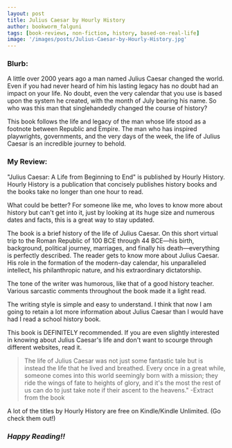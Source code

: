 ```yaml
---
layout: post
title: Julius Caesar by Hourly History
author: bookworm_falguni
tags: [book-reviews, non-fiction, history, based-on-real-life]
image: '/images/posts/Julius-Caesar-by-Hourly-History.jpg'
---
```


### **Blurb:**
 A little over 2000 years ago a man named Julius Caesar changed the world. Even if you had never heard of him his lasting legacy has no doubt had an impact on your life. No doubt, even the very calendar that you use is based upon the system he created, with the month of July bearing his name. So who was this man that singlehandedly changed the course of history?

This book follows the life and legacy of the man whose life stood as a footnote between Republic and Empire. The man who has inspired playwrights, governments, and the very days of the week, the life of Julius Caesar is an incredible journey to behold.

### **My Review:**
"Julius Caesar: A Life from Beginning to End" is published by Hourly History. Hourly History is a publication that concisely publishes history books and the books take no longer than one hour to read.

What could be better? For someone like me, who loves to know more about history but can't get into it, just by looking at its huge size and numerous dates and facts, this is a great way to stay updated.

The book is a brief history of the life of Julius Caesar. On this short virtual trip to the Roman Republic of 100 BCE through 44 BCE—his birth, background, political journey, marriages, and finally his death—everything is perfectly described. The reader gets to know more about Julius Caesar. His role in the formation of the modern-day calendar, his unparalleled intellect, his philanthropic nature, and his extraordinary dictatorship.

The tone of the writer was humorous, like that of a good history teacher. Various sarcastic comments throughout the book made it a light read.

The writing style is simple and easy to understand. I think that now I am going to retain a lot more information about Julius Caesar than I would have had I read a school history book.

This book is DEFINITELY recommended. If you are even slightly interested in knowing about Julius Caesar's life and don't want to scourge through different websites, read it.

>The life of Julius Caesar was not just some fantastic tale but is instead the life that he lived and breathed. Every once in a great while, someone comes into this world seemingly born with a mission; they ride the wings of fate to heights of glory, and it's the most the rest of us can do to just take note if their ascent to the heavens."
>-Extract from the book

A lot of the titles by Hourly History are free on Kindle/Kindle Unlimited. (Go check them out!)

### ***Happy Reading!!***
